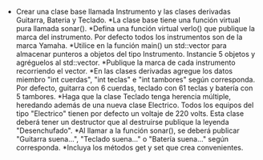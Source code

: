 * Crear una clase base llamada Instrumento y las clases derivadas Guitarra, Bateria y Teclado.
*La clase base tiene una función virtual pura llamada sonar().
*Defina una función virtual verlo() que publique la marca del instrumento. Por defecto todos los instrumentos son de la marca Yamaha.
*Utilice en la función main() un std::vector para almacenar punteros a objetos del tipo Instrumento. Instancie 5 objetos y agréguelos al std::vector.
*Publique la marca de cada instrumento recorriendo el vector.
*En las clases derivadas agregue los datos miembro "int cuerdas", "int teclas" e "int tambores" según corresponda. Por defecto, guitarra con 6 cuerdas, teclado con 61 teclas y batería con 5 tambores.
*Haga que la clase Teclado tenga herencia múltiple, heredando además de una nueva clase Electrico. Todos los equipos del tipo "Electrico" tienen por defecto un voltaje de 220 volts. Esta clase deberá tener un destructor que al destruirse publique la leyenda "Desenchufado".
*Al llamar a la función sonar(), se deberá publicar "Guitarra suena...", "Teclado suena..." o "Batería suena..." según corresponda.
*Incluya los métodos get y set que crea convenientes.
